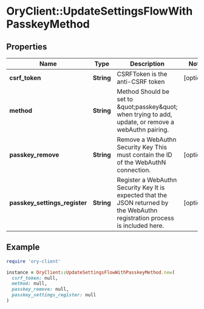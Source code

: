 # OryClient::UpdateSettingsFlowWithPasskeyMethod

## Properties

| Name | Type | Description | Notes |
| ---- | ---- | ----------- | ----- |
| **csrf_token** | **String** | CSRFToken is the anti-CSRF token | [optional] |
| **method** | **String** | Method  Should be set to \&quot;passkey\&quot; when trying to add, update, or remove a webAuthn pairing. |  |
| **passkey_remove** | **String** | Remove a WebAuthn Security Key  This must contain the ID of the WebAuthN connection. | [optional] |
| **passkey_settings_register** | **String** | Register a WebAuthn Security Key  It is expected that the JSON returned by the WebAuthn registration process is included here. | [optional] |

## Example

```ruby
require 'ory-client'

instance = OryClient::UpdateSettingsFlowWithPasskeyMethod.new(
  csrf_token: null,
  method: null,
  passkey_remove: null,
  passkey_settings_register: null
)
```

